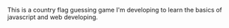 This is a country flag guessing game I'm developing to learn the basics of javascript and web developing.
